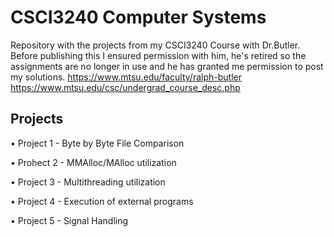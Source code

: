 
# CSCI3240 Computer Systems

Repository with the projects from my CSCI3240 Course with Dr.Butler. Before publishing this I ensured permission with him, he's retired so the assignments are no longer in use and he has granted me permission to post my solutions.
https://www.mtsu.edu/faculty/ralph-butler 
https://www.mtsu.edu/csc/undergrad_course_desc.php


## Projects 
• Project 1 - Byte by Byte File Comparison

• Prohect 2 - MMAlloc/MAlloc utilization

• Project 3 - Multithreading utilization

• Project 4 - Execution of external programs

• Project 5 - Signal Handling
